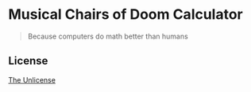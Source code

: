 # Musical Chairs of Doom Calculator
> Because computers do math better than humans


## License
[The Unlicense](LICENSE)
